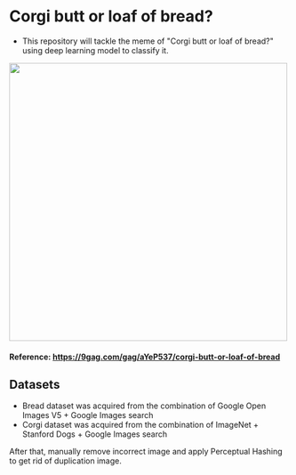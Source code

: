 # Corgi butt or loaf of bread? 
- This repository will tackle the meme of "Corgi butt or loaf of bread?" using deep learning model to classify it.

<img src="https://img-9gag-fun.9cache.com/photo/aYeP537_700bwp_v2.webp" width="500" height="500">

#### Reference: https://9gag.com/gag/aYeP537/corgi-butt-or-loaf-of-bread

## Datasets
- Bread dataset was acquired from the combination of Google Open Images V5 + Google Images search
- Corgi dataset was acquired from the combination of ImageNet + Stanford Dogs + Google Images search

After that, manually remove incorrect image and apply Perceptual Hashing to get rid of duplication image.
